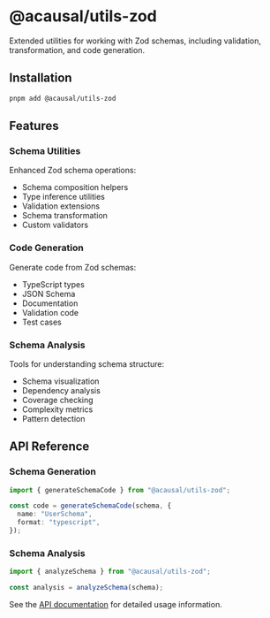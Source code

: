 # @acausal/utils-zod

Extended utilities for working with Zod schemas, including validation, transformation, and code generation.

## Installation

```bash
pnpm add @acausal/utils-zod
```

## Features

### Schema Utilities

Enhanced Zod schema operations:

- Schema composition helpers
- Type inference utilities
- Validation extensions
- Schema transformation
- Custom validators

### Code Generation

Generate code from Zod schemas:

- TypeScript types
- JSON Schema
- Documentation
- Validation code
- Test cases

### Schema Analysis

Tools for understanding schema structure:

- Schema visualization
- Dependency analysis
- Coverage checking
- Complexity metrics
- Pattern detection

## API Reference

### Schema Generation

```typescript
import { generateSchemaCode } from "@acausal/utils-zod";

const code = generateSchemaCode(schema, {
  name: "UserSchema",
  format: "typescript",
});
```

### Schema Analysis

```typescript
import { analyzeSchema } from "@acausal/utils-zod";

const analysis = analyzeSchema(schema);
```

See the [API documentation](./docs/api.md) for detailed usage information.
